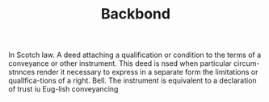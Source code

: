 ---
title: Backbond
letter: B
permalink: "/definitions/backbond.html"
body: In Scotch law. A deed attaching a qualification or condition to the terms of
  a conveyance or other instrument. This deed is nsed when particular circum-stnnces
  render it necessary to express in a separate form the limitations or quallfica-tions
  of a right. Bell. The instrument is equivalent to a declaration of trust iu Eug-lish
  conveyancing
published_at: '2018-07-07'
source: Black's Law Dictionary
layout: post
---